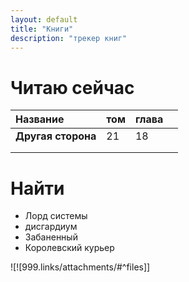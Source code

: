 ```yaml
---
layout: default
title: "Книги"
description: "трекер книг"
---
```


# Читаю сейчас

 | Название           | том | глава |     |
| :----------------- | --- | ----- | --- |
| **Другая сторона** | 21  | 18    |     |
|                    |     |       |     |
|                    |     |       |     |


# Найти

- Лорд системы 
- дисгардиум 
- Забаненный 
- Королевский курьер 


![![999.links/attachments/#^files]]
